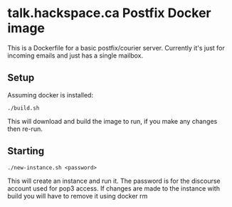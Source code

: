 # talk.hackspace.ca Postfix Docker image

This is a Dockerfile for a basic postfix/courier server. Currently it's just for incoming emails and just has a single mailbox.

## Setup

Assuming docker is installed:

```
./build.sh
```

This will download and build the image to run, if you make any changes then re-run.

## Starting

```
./new-instance.sh <password>
```
This will create an instance and run it. The password is for the discourse account used for pop3 access. If changes are made to the instance with build you will have to remove it using docker rm <containerId>
